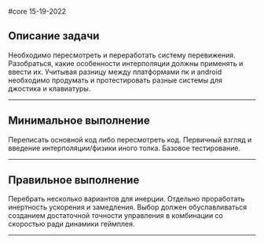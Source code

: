 #core 
15-19-2022
## Описание задачи
Необходимо пересмотреть и переработать систему перевижения. Разобраться, какие особенности интерполяции должны применять и ввести их. Учитывая разницу между платформами пк и android необходимо продумать и протестировать разные системы для джостика и клавиатуры. 
___
## Минимальное выполнение
Переписать основной код либо пересмотреть код. Первичный взгляд и введение интерполяции/физики иного толка. Базовое тестирование.
___
## Правильное выполнение
Перебрать несколько вариантов для инерции. Отдельно проработать инертность ускорения и замедления. Выбор должен обуславливаться созданием достаточной точности управления в комбинации со скоростью ради динамики геймплея. 
___
